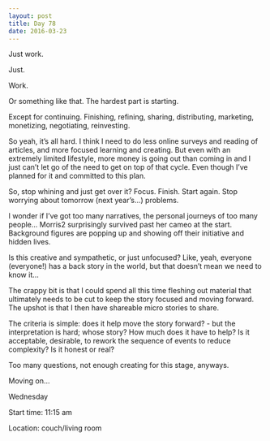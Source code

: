```yaml
---
layout: post
title: Day 78
date: 2016-03-23
---
```


Just work. 

Just. 

Work.

Or something like that. The hardest part is starting. 

Except for continuing. Finishing, refining, sharing, distributing, marketing, monetizing, negotiating, reinvesting. 

So yeah, it’s all hard. I think I need to do less online surveys and reading of articles, and more focused learning and creating. But even with an extremely limited lifestyle, more money is going out than coming in and I just can’t let go of the need to get on top of that cycle. Even though I’ve planned for it and committed to this plan. 

So, stop whining and just get over it? Focus. Finish. Start again. Stop worrying about tomorrow (next year’s…) problems. 

I wonder if I’ve got too many narratives, the personal journeys of too many people... Morris2 surprisingly survived past her cameo at the start. Background figures are popping up and showing off their initiative and hidden lives. 

Is this creative and sympathetic, or just unfocused? Like, yeah, everyone (everyone!) has a back story in the world, but that doesn’t mean we need to know it… 

The crappy bit is that I could spend all this time fleshing out material that ultimately needs to be cut to keep the story focused and moving forward. The upshot is that I then have shareable micro stories to share. 

The criteria is simple: does it help move the story forward? - but the interpretation is hard; whose story? How much does it have to help? Is it acceptable, desirable, to rework the sequence of events to reduce complexity? Is it honest or real? 

Too many questions, not enough creating for this stage, anyways. 

Moving on…


Wednesday

Start time: 11:15 am

Location: couch/living room
